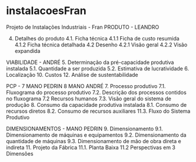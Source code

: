 # instalacoesFran
Projeto de Instalações Industriais - Fran
PRODUTO - LEANDRO

4. Detalhes do produto 
4.1. Ficha técnica
4.1.1 Ficha de custo resumida
4.1.2 Ficha técnica detalhada
4.2 Desenho
4.2.1 Visão geral
4.2.2 Visão expandida

VIABILIDADE - ANDRÉ
5. Determinação da pré-capacidade produtiva instalada
5.1. Quantidade a ser produzida
5.2. Estimativa de lucratividade
6. Localização
10. Custos
12. Análise de sustentabilidade

PCP - 7 MANO PEDRIN 8 MANO ANDRÉ
7. Processo produtivo
7.1. Fluxograma do processo produtivo
7.2. Descrição dos processos contidos no fluxograma
7.2 Recursos humanos
7.3. Visão geral do sistema de produção 
8. Consumo da capacidade produtiva instalada
8.1. Consumo de recursos diretos
8.2. Consumo de recursos auxiliares
11.3. Fluxo do Sistema Produtivo

DIMENSIONAMENTOS - MANO PEDRIN
9. Dimensionamento
9.1. Dimensionamento de máquinas e equipamentos
9.2. Dimensionamento da quantidade de máquinas
9.3. Dimensionamento de mão de obra direta e indireta
11. Projeto da Fábrica
11.1. Planta Baixa
11.2 Perspectivas em 3 Dimensões
